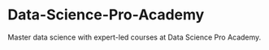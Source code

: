 # Data-Science-Pro-Academy
Master data science with expert-led courses at Data Science Pro Academy.
